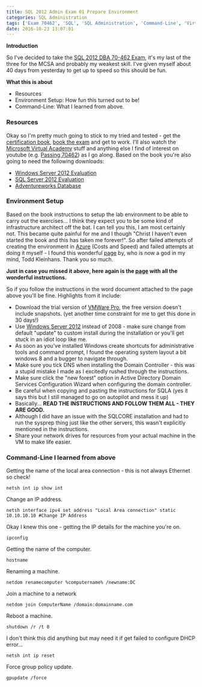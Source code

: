 ```yaml
---
title: SQL 2012 Admin Exam 01 Prepare Environment
categories: SQL Administration
tags: ['Exam 70462', 'SQL', 'SQL Administration', 'Command-Line', 'Virtual Machines']
date: 2016-10-23 13:07:01
---
```


**Introduction**

So I've decided to take the [SQL 2012 DBA 70-462 Exam](https://www.microsoft.com/en-us/learning/exam-70-462.aspx), it's my last of the three for the MCSA and probably my weakest skill. I've given myself about 40 days from yesterday to get up to speed so this should be fun.

**What this is about**

* Resources
* Environment Setup: How fun this turned out to be!
* Command-Line: What I learned from above.

### Resources

Okay so I'm pretty much going to stick to my tried and tested - get the [certification book](https://www.amazon.co.uk/Training-Kit-Exam-70-462-Administering-ebook/dp/B00IG2OS3Y/ref=sr_1_1?ie=UTF8&qid=1477226838&sr=8-1&keywords=sql+70-462), [book the exam](https://www.microsoft.com/en-gb/learning/certification-exams.aspx) and get to work.
I'll also watch the [Microsoft Virtual Academy](https://mva.microsoft.com/en-US/training-courses/administering-microsoft-sql-server-2012-jump-start-8259?l=70lJ0hKy_7704984382) stuff and anything else I find of interest on youtube (e.g. [Passing 70462](https://www.youtube.com/watch?v=rWwGPihzgOg)) as I go along.
Based on the book you're also going to need the following downloads:
* [Windows Server 2012 Evaluation](https://www.microsoft.com/en-GB/evalcenter/evaluate-windows-server-2012)
* [SQL Server 2012 Evaluation](https://www.microsoft.com/en-gb/download/details.aspx?id=29066)
* [Adventureworks Database](https://msftdbprodsamples.codeplex.com/releases/view/55330)

### Environment Setup

Based on the book instructions to setup the lab environment to be able to carry out the exercises... I think they expect you to be some kind of infrastructure architect off the bat. I can tell you this, I am most certainly not. This became quite painful for me and I though "Christ I haven't even started the book and this has taken me forever!".
So after failed attempts of creating the environment in [Azure](http://www.sqlservercentral.com/articles/certification/128503/) (Costs and Speed) and failed attempts at doing it myself - I found this wonderful [page](https://toddkleinhans.wordpress.com/) by, who is now a god in my mind, Todd Kleinhans. Thank you so much.

**Just in case you missed it above, here again is the [page](https://toddkleinhans.wordpress.com/) with all the wonderful instructions.**

So if you follow the instructions in the word document attached to the page above you'll be fine.
Highlights from it include:
* Download the trial version of [VMWare Pro](http://www.vmware.com/uk/products/workstation/workstation-evaluation.html), the free version doesn't include snapshots. (yet another time constraint for me to get this done in 30 days!)
* Use [Windows Server 2012](https://www.microsoft.com/en-GB/evalcenter/evaluate-windows-server-2012) instead of 2008 - make sure change from default "update" to custom install during the installation or you'll get stuck in an idiot loop like me.
* As soon as you've installed Windows create shortcuts for administrative tools and command prompt, I found the operating system layout a bit windows 8 and a bugger to navigate through.
* Make sure you tick DNS when installing the Domain Controller - this was a stupid mistake I made as I excitedly rushed through the instructions.
* Make sure click the "new forest" option in Active Directory Domain Services Configuration Wizard when configuring the domain controller.
* Be careful when copying and pasting the instructions for SQLA (yes it says this but I still managed to go on autopilot and mess it up)
* Basically... **READ THE INSTRUCTIONS AND FOLLOW THEM ALL - THEY ARE GOOD.**  
* Although I did have an issue with the SQLCORE installation and had to run the sysprep thing just like the other servers, this wasn't explicitly mentioned in the instructions.
* Share your network drives for resources from your actual machine in the VM to make life easier.

### Command-Line I learned from above

Getting the name of the local area connection - this is not always Ethernet so check!
```
netsh int ip show int
```
Change an IP address.
```
netsh interface ipv4 set address "Local Area connection" static 10.10.10.10 #Change IP Address
```
Okay I knew this one - getting the IP details for the machine you're on.
```
ipconfig
```
Getting the name of the computer.
```
hostname
```
Renaming a machine.
```
netdom renamecomputer %computername% /newname:DC
```
Join a machine to a network
```
netdom join ComputerName /domain:domainname.com
```
Reboot a machine.
```
shutdown /r /t 0
```
I don't think this did anything but may need it if get failed to configure DHCP error...
```
netsh int ip reset
```
Force group policy update.
```
gpupdate /force
```
